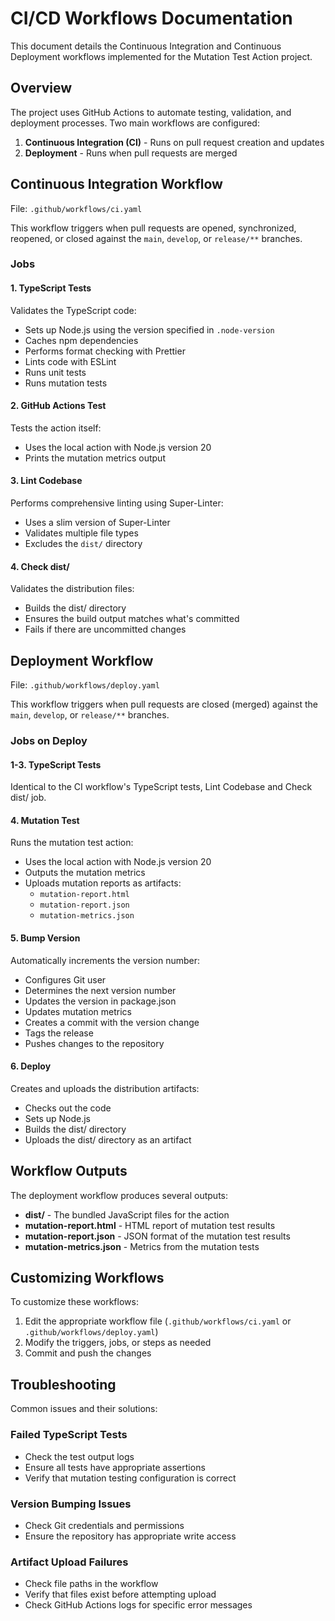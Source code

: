 # CI/CD Workflows Documentation

This document details the Continuous Integration and Continuous Deployment
workflows implemented for the Mutation Test Action project.

## Overview

The project uses GitHub Actions to automate testing, validation, and deployment
processes. Two main workflows are configured:

1. **Continuous Integration (CI)** - Runs on pull request creation and updates
2. **Deployment** - Runs when pull requests are merged

## Continuous Integration Workflow

File: `.github/workflows/ci.yaml`

This workflow triggers when pull requests are opened, synchronized, reopened, or
closed against the `main`, `develop`, or `release/**` branches.

### Jobs

#### 1. TypeScript Tests

Validates the TypeScript code:

- Sets up Node.js using the version specified in `.node-version`
- Caches npm dependencies
- Performs format checking with Prettier
- Lints code with ESLint
- Runs unit tests
- Runs mutation tests

#### 2. GitHub Actions Test

Tests the action itself:

- Uses the local action with Node.js version 20
- Prints the mutation metrics output

#### 3. Lint Codebase

Performs comprehensive linting using Super-Linter:

- Uses a slim version of Super-Linter
- Validates multiple file types
- Excludes the `dist/` directory

#### 4. Check dist/

Validates the distribution files:

- Builds the dist/ directory
- Ensures the build output matches what's committed
- Fails if there are uncommitted changes

## Deployment Workflow

File: `.github/workflows/deploy.yaml`

This workflow triggers when pull requests are closed (merged) against the
`main`, `develop`, or `release/**` branches.

### Jobs on Deploy

#### 1-3. TypeScript Tests

Identical to the CI workflow's TypeScript tests, Lint Codebase and Check dist/
job.

#### 4. Mutation Test

Runs the mutation test action:

- Uses the local action with Node.js version 20
- Outputs the mutation metrics
- Uploads mutation reports as artifacts:
  - `mutation-report.html`
  - `mutation-report.json`
  - `mutation-metrics.json`

#### 5. Bump Version

Automatically increments the version number:

- Configures Git user
- Determines the next version number
- Updates the version in package.json
- Updates mutation metrics
- Creates a commit with the version change
- Tags the release
- Pushes changes to the repository

#### 6. Deploy

Creates and uploads the distribution artifacts:

- Checks out the code
- Sets up Node.js
- Builds the dist/ directory
- Uploads the dist/ directory as an artifact

## Workflow Outputs

The deployment workflow produces several outputs:

- **dist/** - The bundled JavaScript files for the action
- **mutation-report.html** - HTML report of mutation test results
- **mutation-report.json** - JSON format of the mutation test results
- **mutation-metrics.json** - Metrics from the mutation tests

## Customizing Workflows

To customize these workflows:

1. Edit the appropriate workflow file (`.github/workflows/ci.yaml` or
   `.github/workflows/deploy.yaml`)
2. Modify the triggers, jobs, or steps as needed
3. Commit and push the changes

## Troubleshooting

Common issues and their solutions:

### Failed TypeScript Tests

- Check the test output logs
- Ensure all tests have appropriate assertions
- Verify that mutation testing configuration is correct

### Version Bumping Issues

- Check Git credentials and permissions
- Ensure the repository has appropriate write access

### Artifact Upload Failures

- Check file paths in the workflow
- Verify that files exist before attempting upload
- Check GitHub Actions logs for specific error messages
